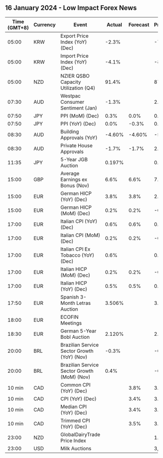 ## 16 January 2024 - Low Impact Forex News

| Time (GMT+8) | Currency | Event | Actual | Forecast | Previous |
|------|----------|-------|--------|----------|----------|
| 05:00 | KRW | Export Price Index (YoY) (Dec) | -2.3% |  | -7.4% |
| 05:00 | KRW | Import Price Index (YoY) (Dec) | -4.1% |  | -8.8% |
| 05:00 | NZD | NZIER QSBO Capacity Utilization (Q4) | 91.4% |  | 87.3% |
| 07:30 | AUD | Westpac Consumer Sentiment (Jan) | -1.3% |  | 2.7% |
| 07:50 | JPY | PPI (MoM) (Dec) | 0.3% | 0.0% | 0.3% |
| 07:50 | JPY | PPI (YoY) (Dec) | 0.0% | -0.3% | 0.3% |
| 08:30 | AUD | Building Approvals (YoY) | -4.60% | -4.60% | -5.50% |
| 08:30 | AUD | Private House Approvals | -1.7% | -1.7% | 2.9% |
| 11:35 | JPY | 5-Year JGB Auction | 0.197% |  | 0.325% |
| 15:00 | GBP | Average Earnings ex Bonus (Nov) | 6.6% | 6.6% | 7.2% |
| 15:00 | EUR | German HICP (YoY) (Dec) | 3.8% | 3.8% | 2.3% |
| 15:00 | EUR | German HICP (MoM) (Dec) | 0.2% | 0.2% | -0.7% |
| 17:00 | EUR | Italian CPI (YoY) (Dec) | 0.6% | 0.6% | 0.7% |
| 17:00 | EUR | Italian CPI (MoM) (Dec) | 0.2% | 0.2% | -0.5% |
| 17:00 | EUR | Italian CPI Ex Tobacco (YoY) (Dec) | 0.6% |  | 0.7% |
| 17:00 | EUR | Italian HICP (MoM) (Dec) | 0.2% | 0.2% | -0.6% |
| 17:00 | EUR | Italian HICP (YoY) (Dec) | 0.5% | 0.5% | 0.6% |
| 17:50 | EUR | Spanish 3-Month Letras Auction | 3.506% |  | 3.580% |
| 18:00 | EUR | ECOFIN Meetings |  |  |  |
| 18:30 | EUR | German 5-Year Bobl Auction | 2.120% |  | 2.560% |
| 20:00 | BRL | Brazilian Service Sector Growth (YoY) (Nov) | -0.3% |  | -0.3% |
| 20:00 | BRL | Brazilian Service Sector Growth (MoM) (Nov) | 0.4% |  | -0.5% |
| 10 min | CAD | Common CPI (YoY) (Dec) |  | 3.8% | 3.9% |
| 10 min | CAD | CPI (YoY) (Dec) |  | 3.4% | 3.1% |
| 10 min | CAD | Median CPI (YoY) (Dec) |  | 3.4% | 3.4% |
| 10 min | CAD | Trimmed CPI (YoY) (Dec) |  | 3.5% | 3.5% |
| 23:00 | NZD | GlobalDairyTrade Price Index |  |  | 1.2% |
| 23:00 | USD | Milk Auctions |  |  | 3,363.0 |
